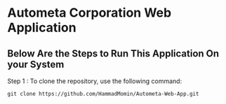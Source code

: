 # Autometa Corporation Web Application

Below Are the Steps to Run This Application On your System
--------------------------------------------------------------------
Step 1 : To clone the repository, use the following command:

```
git clone https://github.com/HammadMomin/Autometa-Web-App.git
```


